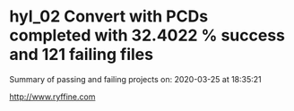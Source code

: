 # hyl_02 Convert with PCDs completed with 32.4022 % success and 121 failing files

Summary of passing and failing projects on: 2020-03-25 at 18:35:21

http://www.ryffine.com
